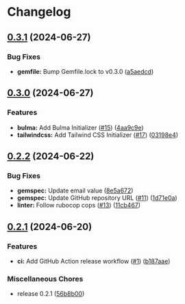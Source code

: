 # Changelog

## [0.3.1](https://github.com/JuanVqz/simple_form-themes/compare/v0.3.0...v0.3.1) (2024-06-27)


### Bug Fixes

* **gemfile:** Bump Gemfile.lock to v0.3.0 ([a5aedcd](https://github.com/JuanVqz/simple_form-themes/commit/a5aedcdf29ae4d9f9bc67f6b8cabb7789ebe40aa))

## [0.3.0](https://github.com/JuanVqz/simple_form-themes/compare/v0.2.2...v0.3.0) (2024-06-27)


### Features

* **bulma:** Add Bulma Initializer ([#15](https://github.com/JuanVqz/simple_form-themes/issues/15)) ([4aa9c9e](https://github.com/JuanVqz/simple_form-themes/commit/4aa9c9ee5c21b0d0d431d812d52e9f47c8836c92))
* **tailwindcss:** Add Tailwind CSS Initializer ([#17](https://github.com/JuanVqz/simple_form-themes/issues/17)) ([03198e4](https://github.com/JuanVqz/simple_form-themes/commit/03198e486ce93e22848bb09b7926026a5044fee2))

## [0.2.2](https://github.com/JuanVqz/simple_form-themes/compare/v0.2.1...v0.2.2) (2024-06-22)


### Bug Fixes

* **gemspec:** Update email value ([8e5a672](https://github.com/JuanVqz/simple_form-themes/commit/8e5a6724812d34317dc24dc2c8172ff809f27364))
* **gemspec:** Update GitHub repository URL ([#11](https://github.com/JuanVqz/simple_form-themes/issues/11)) ([1d71e0a](https://github.com/JuanVqz/simple_form-themes/commit/1d71e0a060678f60e1d2ace623b25b73016fb802))
* **linter:** Follow rubocop cops ([#13](https://github.com/JuanVqz/simple_form-themes/issues/13)) ([11cb467](https://github.com/JuanVqz/simple_form-themes/commit/11cb467d53a7a270f490f141937593e41965f42a))

## [0.2.1](https://github.com/JuanVqz/simple_form-themes/compare/v0.2.1...v0.2.1) (2024-06-20)


### Features

* **ci:** Add GitHub Action release workflow ([#1](https://github.com/JuanVqz/simple_form-themes/issues/1)) ([b187aae](https://github.com/JuanVqz/simple_form-themes/commit/b187aae9ffcd15afdc98b4a4a1ba366e351c8bea))


### Miscellaneous Chores

* release 0.2.1 ([56b8b00](https://github.com/JuanVqz/simple_form-themes/commit/56b8b00a894b509d6e067620639dcec7ddac88a5))
